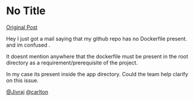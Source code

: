 # No Title

[Original Post](https://discourse.onlinedegree.iitm.ac.in/t/164277/577)

<p>Hey I just got a mail saying that my github repo has no Dockerfile present. and im confused .</p>
<p>It doesnt mention anywhere that the dockerfile must be present in the root directory as a requirement/prerequisite of the project.</p>
<p>In my case its present inside the app directory. Could the team help clarify on this issue.</p>
<p><a class="mention" href="/u/jivraj">@Jivraj</a>  <a class="mention" href="/u/carlton">@carlton</a></p>